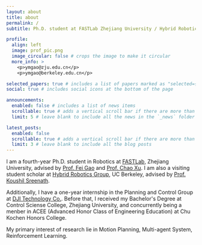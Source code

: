 ```yaml
---
layout: about
title: about
permalink: /
subtitle: Ph.D. student at FASTLab Zhejiang University / Hybrid Robotics Group UC Berkeley

profile:
  align: left
  image: prof_pic.png
  image_circular: false # crops the image to make it circular
  more_info: >
    <p>ymgao@zju.edu.cn</p>
    <p>ymgao@berkeley.edu.cn</p>

selected_papers: true # includes a list of papers marked as "selected={true}"
social: true # includes social icons at the bottom of the page

announcements:
  enabled: false # includes a list of news items
  scrollable: true # adds a vertical scroll bar if there are more than 3 news items
  limit: 5 # leave blank to include all the news in the `_news` folder

latest_posts:
  enabled: false
  scrollable: true # adds a vertical scroll bar if there are more than 3 new posts items
  limit: 3 # leave blank to include all the blog posts
---
```

I am a fourth-year Ph.D. student in Robotics at [FASTLab](http://zju-fast.com/), Zhejiang University, advised by [Prof. Fei Gao](http://zju-fast.com/research-group/fei-gao/) and [Prof. Chao Xu](http://zju-fast.com/research-group/chao-xu/). I am also a visiting student scholar at [Hybrid Robotics Group](https://hybrid-robotics.berkeley.edu/index.html), UC Berkeley, advised by [Prof. Koushil Sreenath](https://hybrid-robotics.berkeley.edu/koushil/). 

Additionally, I have a one-year internship in the Planning and Control Group at [DJI Technology Co.](https://www.dji.com/). Before that, I received my Bachelor's Degree at Control Sciense College, Zhejiang University, and concurrently being a menber in ACEE (Advanced Honor Class of Engineering Education) at Chu Kochen Honors College. 

My primary interest of research lie in Motion Planning, Multi-agent System, Reinforcement Learning. 
<!-- With a strong enthusiasm for exploring various aspects of robotics, I have conducted research on multiple robotic platforms, including quadrotors, wheeled robots, humanoid robots, quadrupedal robots, and flapping-wing robots. -->
